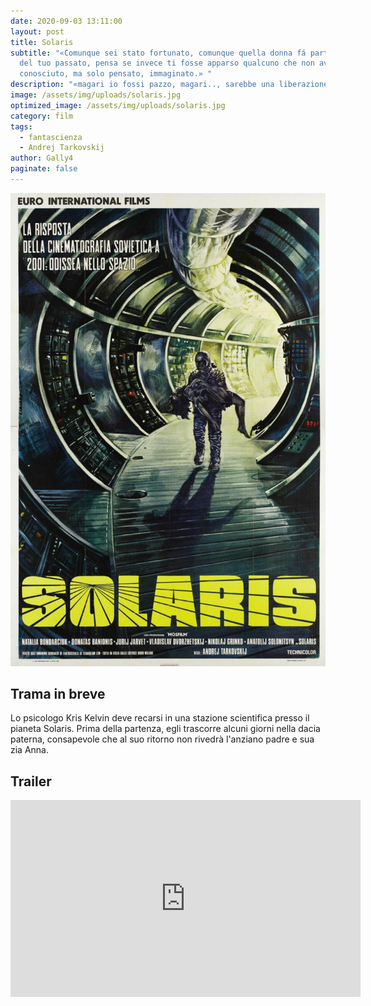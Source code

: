 ```yaml
---
date: 2020-09-03 13:11:00
layout: post
title: Solaris
subtitle: "«Comunque sei stato fortunato, comunque quella donna fá parte di te,
  del tuo passato, pensa se invece ti fosse apparso qualcuno che non avevi mai
  conosciuto, ma solo pensato, immaginato.» "
description: "«magari io fossi pazzo, magari.., sarebbe una liberazione.» "
image: /assets/img/uploads/solaris.jpg
optimized_image: /assets/img/uploads/solaris.jpg
category: film
tags:
  - fantascienza
  - Andrej Tarkovskij
author: Gally4
paginate: false
---
```

![](/assets/img/uploads/locandinasolaris.jpg)

## Trama in breve

Lo psicologo Kris Kelvin deve recarsi in una stazione scientifica presso il pianeta Solaris. Prima della partenza, egli trascorre alcuni giorni nella dacia paterna, consapevole che al suo ritorno non rivedrà l'anziano padre e sua zia Anna.

## Trailer

<iframe width="560" height="315" src="https://www.youtube.com/embed/k46i5gXxAxg" frameborder="0" allow="accelerometer; autoplay; encrypted-media; gyroscope; picture-in-picture" allowfullscreen></iframe>
